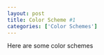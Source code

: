 ```yaml
---
layout: post
title: Color Scheme #1
categories: ['Color Schemes']
---
```


Here are some color schemes
